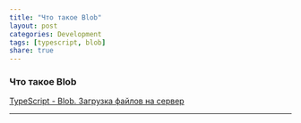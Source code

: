 ```yaml
---
title: "Что такое Blob"
layout: post
categories: Development
tags: [typescript, blob]
share: true
---
```


### Что такое Blob

[TypeScript - Blob. Загрузка файлов на сервер](https://youtu.be/cNGvyxiCsHA?si=nwHn_wKqFAjfUbiQ)

***
